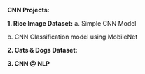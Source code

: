 **CNN Projects:**

**1. Rice Image Dataset:**
   a. Simple CNN Model	
   
   b. CNN Classification model using MobileNet	
   
**2. Cats & Dogs Dataset:**


  **3. CNN @ NLP**

